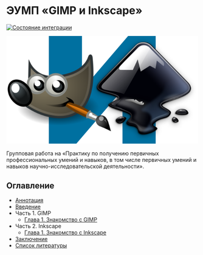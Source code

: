 # ЭУМП «GIMP и Inkscape»

[![Состояние интеграции](https://travis-ci.org/mpudelta/gimp-inkscape.svg?branch=master)](https://travis-ci.org/mpudelta/gimp-inkscape)

![Обложка](docs/cover.png)

Групповая работа на «Практику по получению первичных профессиональных умений и навыков, в том числе первичных умений и навыков научно-исследовательской деятельности».

## Оглавление

- [Аннотация](docs/index.md)
- [Введение](docs/introduction.md)
- Часть 1. GIMP
  - [Глава 1. Знакомство с GIMP](docs/gimp/1.md)
- Часть 2. Inkscape
  - [Глава 1. Знакомство с Inkscape](docs/inkscape/1.md)
- [Заключение](docs/conclusion.md)
- [Список литературы](docs/bibliography.md)